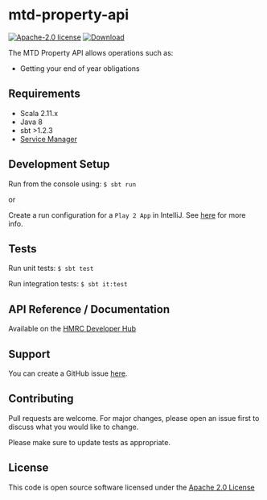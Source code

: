 # mtd-property-api

[![Apache-2.0 license](https://img.shields.io/hexpm/l/plug.svg)](http://www.apache.org/licenses/LICENSE-2.0.html)
[![Download](https://api.bintray.com/packages/hmrc/releases/mtd-property-api/images/download.svg) ](https://bintray.com/hmrc/releases/mtd-property-api/_latestVersion)


The MTD Property API allows operations such as:
- Getting your end of year obligations 

## Requirements
- Scala 2.11.x
- Java 8
- sbt >1.2.3
- [Service Manager](https://github.com/hmrc/service-manager)

## Development Setup
Run from the console using: `$ sbt run`

or

Create a run configuration for a `Play 2 App` in IntelliJ. See [here](https://www.jetbrains.com/help/idea/creating-and-editing-run-debug-configurations.html) for more info.

## Tests
Run unit tests: `$ sbt test`

Run integration tests: `$ sbt it:test`

## API Reference / Documentation 
Available on the [HMRC Developer Hub](https://developer.service.hmrc.gov.uk/api-documentation)

## Support
You can create a GitHub issue [here](https://github.com/hmrc/mtd-property-api/issues). 

## Contributing
Pull requests are welcome. For major changes, please open an issue first to discuss what you would like to change.

Please make sure to update tests as appropriate.

## License

This code is open source software licensed under the [Apache 2.0 License]("http://www.apache.org/licenses/LICENSE-2.0.html")